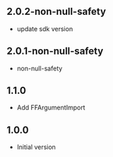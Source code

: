 ## 2.0.2-non-null-safety

- update sdk version
## 2.0.1-non-null-safety

- non-null-safety
## 1.1.0

- Add FFArgumentImport

## 1.0.0

- Initial version
